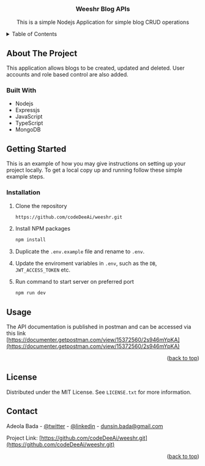 <div id="top"></div>
<!-- PROJECT LOGO -->
<br />
<div align="center">

<h3 align="center">Weeshr Blog APIs</h3>

  <p align="center">
    This is a simple Nodejs Application for simple blog CRUD operations
  </p>
</div>

<!-- TABLE OF CONTENTS -->
<details>
  <summary>Table of Contents</summary>
  <ol>
    <li>
      <a href="#about-the-project">About The Project</a>
      <ul>
        <li><a href="#built-with">Built With</a></li>
      </ul>
    </li>
    <li>
      <a href="#getting-started">Getting Started</a>
      <ul>
        <li><a href="#installation">Installation</a></li>
      </ul>
    </li>
    <li><a href="#usage">Api Documentation</a></li>
    <li><a href="#license">License</a></li>
    <li><a href="#contact">Contact</a></li>
  </ol>
</details>

<!-- ABOUT THE PROJECT -->

## About The Project

This application allows blogs to be created, updated and deleted. User accounts and role based control are also added.

### Built With

- Nodejs
- Expressjs
- JavaScript
- TypeScript
- MongoDB

<!-- GETTING STARTED -->

## Getting Started

This is an example of how you may give instructions on setting up your project locally.
To get a local copy up and running follow these simple example steps.

### Installation

1. Clone the repository

    ```sh
    https://github.com/codeDeeAi/weeshr.git
    ```

2. Install NPM packages
   ```sh
   npm install
   ```
3. Duplicate the `.env.example` file and rename to `.env`.

4. Update the enviroment variables in `.env`, such as the `DB`, `JWT_ACCESS_TOKEN` etc.

5. Run command to start server on preferred port
    ```sh
    npm run dev
    ```

<!-- USAGE EXAMPLES -->

## Usage

The API documentation is published in postman and can be accessed via this link
[https://documenter.getpostman.com/view/15372560/2s946mYpKA](https://documenter.getpostman.com/view/15372560/2s946mYpKA)

<p align="right">(<a href="#top">back to top</a>)</p>

<!-- ROADMAP -->

<!-- LICENSE -->

## License

Distributed under the MIT License. See `LICENSE.txt` for more information.

<!-- CONTACT -->

## Contact

Adeola Bada - [@twitter](https://twitter.com/AdeolaBada1) - [@linkedin](https://www.linkedin.com/in/adeola-bada-aiism-a51174124/) - dunsin.bada@gmail.com

Project Link: [https://github.com/codeDeeAi/weeshr.git](https://github.com/codeDeeAi/weeshr.git)

<p align="right">(<a href="#top">back to top</a>)</p>
